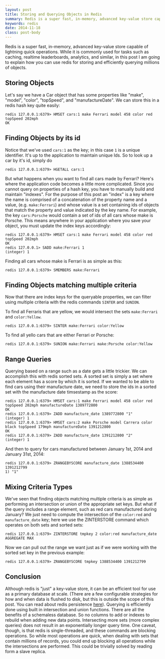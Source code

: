 ```yaml
---
layout: post
title: Storing and Querying Objects in Redis
summary: Redis is a super fast, in-memory, advanced key-value store capable of lightning quick operations. While it is commonly used for tasks such as caching, realtime leaderboards, analytics, and similar, in this post I am going to explain how you can use redis for storing and efficiently querying millions of objects.
keywords: redis
date: 2014-11-18
class: post-body
---
```

Redis is a super fast, in-memory, advanced key-value store capable of lightning quick operations. While it is commonly used for tasks such as caching, realtime leaderboards, analytics, and similar, in this post I am going to explain how you can use redis for storing and efficiently querying millions of objects.

## Storing Objects
Let's say we have a Car object that has some properties like "make", "model", "color", "topSpeed", and "manufactureDate". We can store this in a redis hash key quite easily:

    redis 127.0.0.1:6379> HMSET cars:1 make Ferrari model 458 color red topSpeed 202mph
    OK

## Finding Objects by its id
Notice that we've used `cars:1` as the key; in this case `1` is a unique identifier. It's up to the application to maintain unique Ids. So to look up a car by it's id, simply do

    redis 127.0.0.1:6379> HGETALL cars:1
    
But what happens when you want to find all cars made by Ferrari? Here's where the application code becomes a little more complicated. Since you cannot query on properties of a hash key, you have to manually build and maintain "indexes". For the purpose of this post an "index" is a key where the name is comprised of a concatenation of the property name and a value, (e.g. `make:Ferrari`) and whose value is a set containing ids of objects that match the property and value indicated by the key name. For example, the key `cars:Porsche` would contain a set of ids of all cars whose make is Porsche. This means anywhere in your application where you save your object, you must update the index keys accordingly:

    redis 127.0.0.1:6379> HMSET cars:1 make Ferrari model 458 color red topSpeed 202mph
    OK
    redis 127.0.0.1> SADD make:Ferrari 1
    (integer) 1

Finding all cars whose make is Ferrari is as simple as this:

    redis 127.0.0.1:6379> SMEMBERS make:Ferrari
    
## Finding Objects matching multiple criteria    
Now that there are index keys for the queryable properties, we can filter using multiple criteria with the redis commands `SINTER` and `SUNION`.

To find all Ferraris that are yellow, we would intersect the sets `make:Ferrari` and `color:Yellow`.

    redis 127.0.0.1:6379> SINTER make:Ferrari color:Yellow

To find all yello cars that are either Ferrari or Porsche:

    redis 127.0.0.1:6379> SUNION make:Ferrari make:Porsche color:Yellow
   
## Range Queries	
Querying based on a range such as a date gets a little trickier. We can accomplish this with redis sorted sets. A sorted set is simply a set where each element has a score by which it is sorted. If we wanted to be able to find cars using their manufacture date, we need to store the ids in a sorted set with the manufacture date timsestamp as the score:

    redis 127.0.0.1:6379> HMSET cars:1 make Ferrari model 458 color red topSpeed 202mph manufactureDate 1389772800 
    OK
    redis 127.0.0.1:6379> ZADD manufacture_date 1389772800 "1"
    (integer) 1
	redis 127.0.0.1:6379> HMSET cars:2 make Porsche model Carrera color black topSpeed 179mph manufactureDate 1391212800
    OK
    redis 127.0.0.1:6379> ZADD manufacture_date 1391212800 "2"
    (integer) 1
    
And then to query for cars manufactured between January 1st, 2014 and January 31st, 2014:

    redis 127.0.0.1:6379> ZRANGEBYSCORE manufacture_date 1388534400 1391212799
    1) "1"

## Mixing Criteria Types
We've seen that finding objects matching multiple criteria is as simple as performing an intersection or union of the appropriate set keys. But what if the query includes a range element, such as red cars manufactured during January? We just need to compute the intersection of the `color:red` and `manufacture_date` key; here we use the ZINTERSTORE command which operates on both sets and sorted sets:

    redis 127.0.0.1:6379> ZINTERSTORE tmpkey 2 color:red manufacture_date AGGREGATE MAX
    
Now we can pull out the range we want just as if we were working with the sorted set key in the previous example:

    redis 127.0.0.1:6379> ZRANGEBYSCORE tmpkey 1388534400 1391212799
    
## Conclusion
Although redis is "just" a key-value store, it can be an efficient tool for use as a primary database at scale. (There are a few configurable strategies for how and when data is flushed to disk, but this is outside the scope of this post. You can read about redis persistence <a target="_blank" href="http://redis.io/topics/persistence">here</a>). Querying is efficiently done using built in intersection and union functions. There are all the benefits of a schemaless database. So no columns to add or indexes to rebuild when adding new data points. Intersecting more sets (more complex queries) does not result in an exponentially longer query time. One caveat, though, is that redis is single-threaded, and these commands are blocking operations. So while most operations are quick, when dealing with sets that contain millions of records, you could end up blocking all operations while the intersections are performed. This could be trivially solved by reading form a slave replica.
